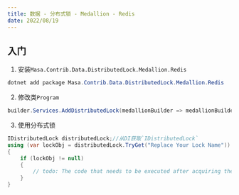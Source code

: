 ```yaml
---
title: 数据 - 分布式锁 - Medallion - Redis
date: 2022/08/19
---
```


## 入门

1. 安装`Masa.Contrib.Data.DistributedLock.Medallion.Redis`

``` powershell
dotnet add package Masa.Contrib.Data.DistributedLock.Medallion.Redis
```

2. 修改类`Program`

```csharp
builder.Services.AddDistributedLock(medallionBuilder => medallionBuilder.UseRedis("127.0.0.1:6379"));
```

3. 使用分布式锁

```csharp
IDistributedLock distributedLock;//从DI获取`IDistributedLock`
using (var lockObj = distributedLock.TryGet("Replace Your Lock Name"))
{
    if (lockObj != null)
    {
        // todo: The code that needs to be executed after acquiring the distributed lock
    }
}
```